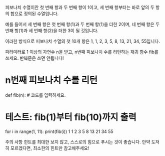 피보나치 수열이란 첫 번째 항과 두 번째 항이 1이고, 세 번째 항부터는 바로 앞의 두 항의 합으로 정의된 수열입니다.

예를 들어서 세 번째 항은 첫 번째 항(1)과 두 번째 항(1)을 더한 2이며, 네 번째 항은 두 번째 항(1)과 세 번째 항(2)을 더한 3이 될 것입니다.

이러한 방식으로 피보나치 수열의 첫 10개 항은 1, 1, 2, 3, 5, 8, 13, 21, 34, 55입니다.

파라미터로 1 이상의 자연수 n을 받고, n번째 피보나치 수를 리턴하는 재귀 함수 fib를 쓰세요. 반복문은 쓰면 안됩니다!

# n번째 피보나치 수를 리턴
def fib(n):
    # 코드를 입력하세요.

# 테스트: fib(1)부터 fib(10)까지 출력
for i in range(1, 11):
    print(fib(i))
1
1
2
3
5
8
13
21
34
55

주의 사항
힌트를 최대한 보지 않고, 스스로의 힘으로 푸시는 것이 좋습니다. 만약 도저히 모르겠다면, 최소한의 힌트만 참고해주세요!